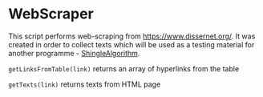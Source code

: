 # WebScraper

This script performs web-scraping from https://www.dissernet.org/. 
It was created in order to collect texts which will be used as a testing material for another programme - [ShingleAlgorithm](https://github.com/blindsphynx/TextPreprocessingAndShingleAlgorithm).

```getLinksFromTable(link)``` returns an array of hyperlinks from the table

```getTexts(link)``` returns texts from HTML page